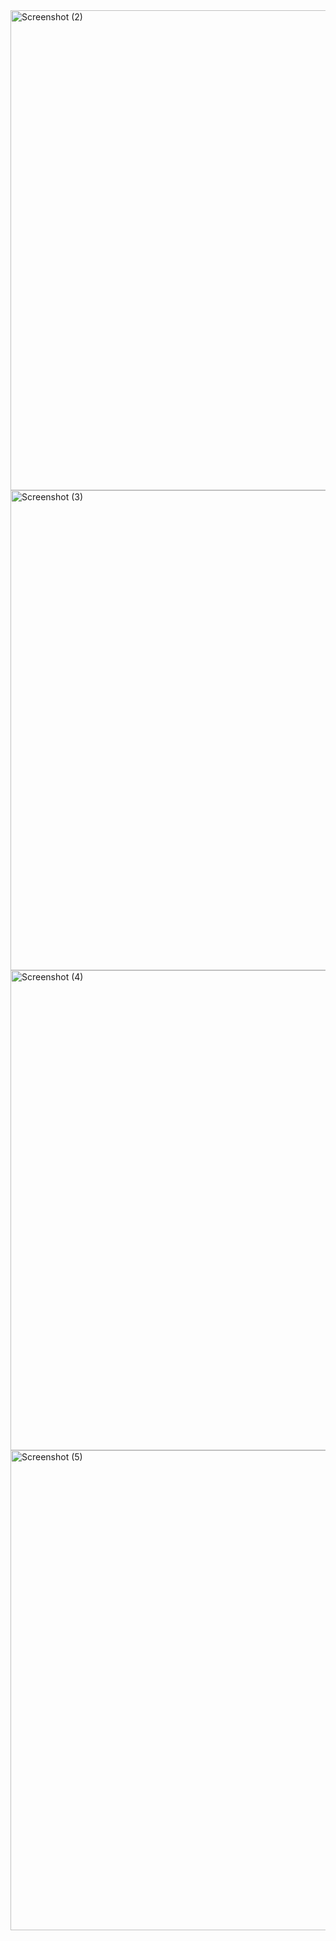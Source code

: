 <img width="1366" height="768" alt="Screenshot (2)" src="https://github.com/user-attachments/assets/c58173ee-f144-401f-9870-40300763a3a1" />
<img width="1366" height="768" alt="Screenshot (3)" src="https://github.com/user-attachments/assets/f37ebaf6-8917-4bcd-9e25-ecaac4e16d76" />
<img width="1366" height="768" alt="Screenshot (4)" src="https://github.com/user-attachments/assets/8007b1cf-dc5d-45c9-9695-68b29f96b179" />
<img width="1366" height="768" alt="Screenshot (5)" src="https://github.com/user-attachments/assets/d071fff4-8078-48ea-876d-608dcca17457" />
